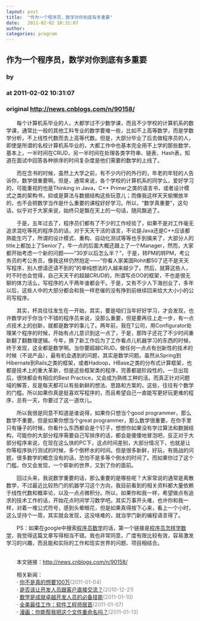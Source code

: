 ```yaml
---
layout: post
title:  "作为一个程序员，数学对你到底有多重要"
date:   2011-02-02 10:31:07
author: 
categories: program
---
```


## 作为一个程序员，数学对你到底有多重要
### by 
### at 2011-02-02 10:31:07
### original <http://news.cnblogs.com/n/90158/>

<p>　　每个计算机系毕业的人，大都学过不少数学课，而且不少学校的计算机系的数学课，通常比一般的其他工科专业的数学要难一些，比如不上高等数学，而是学数学分析，不上线性代数而去上高等代数。但是，大部分毕业了后去做程序员的人，即使是所谓的名校计算机系毕业的，大都工作中也基本完全用不上学的那些数学，基本上，一半时间在CRUD，另一半时间在处理各类字符串、链表、Hash表，知道在面试中回答各种排序的时间复杂度是他们需要的数学的上线了。</p>
<p>　　而在念书的时候，虽然上大学之前，有不少内行的外行的，年老的年轻的人告诉你，数学很重要啊。但是，通常来说，各个学校的计算机系的同学么，爱好学习的，可能重视的也是Thinking in Java，C++ Primer之类的语言书，或者设计模式之类的架构书，抑或是算法与数据结构这些玩意儿；而像我这样天天偷懒放羊的，也不会把数学当作是什么重要的课程好好学习。所以，“数学真重要”，这句话，似乎对于大家来说，始终只是飘在天上的一句话，随风飘逝了。</p>
<p>　　于是，五年过去了，程序员们都有了不少的工作经验了，如果不是对工作毫无追求混吃等死的程序员的话，对于天天干活的语言，不论是Java还是C++应该都熟能生巧了，所谓的设计模式、重构、自动化测试等等也手到擒来了，大部分人的title上都加上了Senior了，牛一点的后面大概还跟上了一个Manager，然而，大家都开始考虑一个新的问题——“30岁以后怎么半？”，于是，转PM的转PM，考公务员的考公务员，像我这样仍然抱定——“你看人家美国Rohit都50了还不是天天写程序，别人想请还请不到的”的单纯想法的人越来越少了。然后，就算这些人，时不时也会觉得，自己天天干的超越CRUD的，所谓写点OO的框架，不也是很无聊的体力活么，写程序的人干两年谁都会干。于是，又有不少人下海创业了，多年以后，这些人中的大部分都会和我一样悲催的没有挣到前继续回来给大大小小的公司写程序。</p>
<p>　　其实，杯具往往发生在一开始，其实，要是咱们当年好好学习，才会发现，也许数学对于你当个不错的程序员来说，没那么重要，但是要再往上走一步，有一点点技术上的创新，就都是数学的事儿了。两年前，我在T公司，用Configurator处理某个程序的时候，开始有点儿意识到这一点了，于是，那阵子还花了不少时间重新翻了翻数理逻辑。今年，换了新工作后为了工作看点儿机器学习的东西的时候，终于发现，这全都是数学啊。当你要超越CRUD，做任何一点点有创新性的技术的时候（不说产品），最有机会遇到的问题，其实是数学问题。虽然从Spring到Hibernate到Rails之类的框架，或者Hadoop，HBase之类的分布式计算框架，也都是技术上的重大革新，但是这些框架类的程序，完善都是阶段性的，一旦出现后，很快都会有相应的Best Practice，又会成为熟练工种的活。而真正针对问题域的解答，反是每天都可以有些新鲜的想法、思路和方案的，这些，往往有个数学的门槛。所以如果你真是挺喜欢写程序的，而且希望自己一直能写更好玩更难的程序，总有一天，你要过了这一道坎儿。</p>
<p>　　所以我很是同意不知道是谁说得，如果你只想当个good programmer，那么数学不重要。但是如果你想当个great programmer，那么数学很重要。在你手里只有锤子的时候，你看什么东西都会是个钉子，想想你如果没有学过算法和数据结构，可能你的大部分程序需要自己写排序的话，都会是傻傻地冒泡吧，反正对于大部分程序来说，在现在这么快的PC下，这点时间差别，大部分情况下，也就是让你等程序执行测试的时候，多个倒杯水的时间。但是很多新鲜，好玩，有挑战的问题，很多数学的概念没有的话，恐怕不是多等个倒水的时间了。而如果你过了这个门槛，你又会发现，一个崭新的世界，又到了你的面前。</p>
<p>　　回过头来，我说数学重要的话，那么重要的是哪些呢？大家常说的通常是离散数学，不过最近比较热门的机器学习这个方向，我目前看到的相关资料都大量依赖于线性代数和概率论，以及一点点微积分。所以，如果你和我一样，希望做点有追求的技术工作的话，开始花点时间学习数学吧。其实万事开头难，也许你和我一样，对着一堆公式符号，感到头晕眼花，但是如果真得按下心来，看上一个小时，这么坚持个一周，其实就会发现，这没啥难的，就当学门新的编程语言得了。</p>
<p>　　PS：如果在google中搜索<a href="http://www.google.com/#sclient=psy&amp;hl=en&amp;site=&amp;source=hp&amp;q=%E7%A8%8B%E5%BA%8F%E5%91%98+%E6%95%B0%E5%AD%A6&amp;aq=f&amp;aqi=&amp;aql=&amp;oq=&amp;pbx=1&amp;fp=4565d1ad08660d4d">程序员数学</a>的话，第一个链接是<a href="http://article.yeeyan.org/view/pluto/2365">程序员怎样学数学</a>，我觉得这篇文章写得相当不错。我也非常同意，广度有限比较有效，容易激发学习的兴趣，而且能和实际的工作和现实世界的问题、项目相结合。</p><p><br>　　本文链接：<a href="http://news.cnblogs.com/n/90158/">http://news.cnblogs.com/n/90158/</a></p><p>　　相关新闻：<br>　　· <a href="http://news.cnblogs.com/n/87078/">你不是真的想要100万</a><span style="color:gray">(2011-01-04)</span><br>　　· <a href="http://news.cnblogs.com/n/85244/">是否该让开发人员跟客户直接交流？</a><span style="color:gray">(2010-12-21)</span><br>　　· <a href="http://news.cnblogs.com/n/87815/">数学是成就卓越开发人员的必备技能</a><span style="color:gray">(2011-01-10)</span><br>　　· <a href="http://news.cnblogs.com/n/87537/">全美最佳工作：软件工程师居首</a><span style="color:gray">(2011-01-07)</span><br>　　· <a href="http://news.cnblogs.com/n/88161/">漫画：你能帮我把这个文件重命名吗？</a><span style="color:gray">(2011-01-13)</span><br></p><img src="http://news.cnblogs.com/news/rssclick.aspx?id=90158" width="1" height="1" alt="">